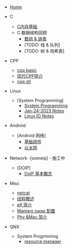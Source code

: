 
* [Home](/)

* C
    - [C内存基础](C\memory.md)
    - C 数据结构回顾
        - [数组 & 链表](C\array_linkedlist.md)
        - [TODO: 栈 & 队列] 
        - [TODO: 树 & 哈希表]
        

* CPP
    - [cpp basic](CPP\cpp.md)
    - [现代CPP简介](CPP\ModernCpp.md)
    - [cpp stl](CPP\stl_reading_ntoes.md)

* Linux
    - [System Programming]
        - [System Programming](linux\system_programming\Linux_system_programming.md)
        - [Jan-24-2023 Notes](linux\system_programming\notes_Jan25.md)
        - [Linux IO Notes](linux\system_programming\IO.md)

* Android
    - [Android 网络]
        - [基础组件](Android\Android网络-基础组件.md)
        - [以太网](Android\Android网络-以太网服务.md)

* Network
    -[someip]
        - 施工中
    - [DOIP]
        - [DoIP 基本概念](Network\DoIP.md)

* Misc
  - [netcat](misc\netcat.md)
  - [线程概述](misc\thread.md)
  - [elf 简介](misc\elf.md)
  - [Manjaro swap 配置](misc\manjaro-swap.md)
  - [Phy &Mac 简介](misc\osi-phy-mac.md)

* QNX 
    - System Progrmming
        - [resource manager](qnx\resource_manager.md)
